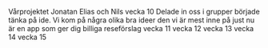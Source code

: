 Vårprojektet
Jonatan Elias och Nils
vecka 10
Delade in oss i grupper började tänka på ide. Vi kom på några olika bra ideer den vi är mest inne på just nu är en app som ger dig billiga reseförslag
vecka 11 
vecka 12
vecka 13
vecka 14
vecka 15
